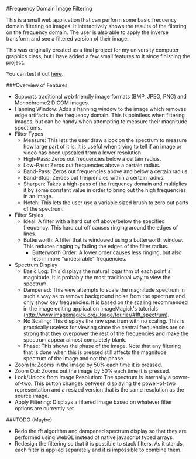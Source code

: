 #Frequency Domain Image Filtering

This is a small web application that can perform some basic frequency domain filtering on images. It interactively shows the results of the filtering on the frequency domain. The user is also able to apply the inverse transform and see a filtered version of their image.

This was originally created as a final project for my university computer graphics class, but I have added a few small features to it since finishing the project.

You can test it out [here](http://semapho.re/fft/).

###Overview of Features
- Supports traditional web friendly image formats (BMP, JPEG, PNG) and Monochrome2 DICOM images.
- Hanning Window: Adds a hanning window to the image which removes edge artifacts in the frequency domain. This is pointless when filtering images, but can be handy when attempting to measure their magnitude spectrums.
- Filter Types
  - Measure: This lets the user draw a box on the spectrum to measure how large part of it is. It is useful when trying to tell if an image or video has been upscaled from a lower resolution.
  - High-Pass: Zeros out frequencies below a certain radius.
  - Low-Pass: Zeros out frequencies above a certain radius.
  - Band-Pass: Zeros out frequencies above and below a certain radius.
  - Band-Stop: Zeroes out frequencies within a certain radius.
  - Sharpen: Takes a high-pass of the frequency domain and multiplies it by some constant value in order to bring out the high frequencies in an image.
  - Notch: This lets the user use a variable sized brush to zero out parts of the spectrum.
- Filter Styles
  - Ideal: A filter with a hard cut off above/below the specified frequency. This hard cut off causes ringing around the edges of lines.
  - Butterworth: A filter that is windowed using a butterworth window. This reduces ringing by fading the edges of the filter radius.
    - Butterworth Order: A lower order causes less ringing, but also lets in more "undesirable" frequencies.
- Spectrum Display
  - Basic Log: This displays the natural logarithm of each point's magnitude. It is probably the most traditional way to view the spectrum.
  - Dampened: This view attempts to scale the magnitude spectrum in such a way as to remove background noise from the spectrum and only show key frequencies. It is based on the scaling recommended in the image editing application ImageMagick's tutorials (http://www.imagemagick.org/Usage/fourier/#fft_spectrum).
  - No Scaling: This displays the raw spectrum with no scaling. This is practically useless for viewing since the central frequencies are so strong that they overpower the rest of the frequencies and make the spectrum appear almost completely blank.
  - Phase: This shows the phase of the image. Note that any filtering that is done when this is pressed still affects the magnitude spectrum of the image and not the phase.
- Zoom In: Zooms in the image by 50% each time it is pressed.
- Zoom Out: Zooms out the image by 50% each time it is pressed.
- Lock/Unlock from Image Resolution: The spectrum is internally a power-of-two. This button changes between displaying the power-of-two representation and a resized version that is the same resolution as the source image.
- Apply Filtering: Displays a filtered image based on whatever filter options are currently set.

###TODO (Maybe)

- Redo the fft algorithm and dampened spectrum display so that they are performed using WebGL instead of native javascript typed arrays.
- Redesign the filtering so that it is possible to stack filters. As it stands, each filter is applied separately and it is impossible to combine them.
